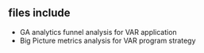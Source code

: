 ## files include 
- GA analytics funnel analysis for VAR application
- Big Picture metrics analysis for VAR program strategy
